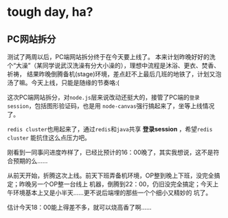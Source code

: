 # tough day, ha?

## PC网站拆分

测试了两周以后，PC端网站拆分终于在今天要上线了。
本来计划昨晚好好的洗个“大澡”（某同学说武汉洗澡有分大小澡的），理想中流程是沐浴、更衣、焚香、祈祷，
结果昨晚倒腾备机(stage)环境，差点赶不上最后几班的地铁了，计划又泡汤了嘛。今天上线，只能是随缘的节奏咯:(

这次PC端网站拆分，对`node.js`层来说改动还挺大的，接管了PC端的`登录session`，包括图形验证码，也是用
`node-canvas`强行搞起来了，坐等上线情况了。

`redis cluster`也用起来了，通过`redis`和`java`共享 **登录session** ，希望`redis cluster`
能抗住这么点压力吧。

刚看到一同事问进度咋样了，已经比预计的16：00晚了，其实我想说，这不是符合预期的么……

从前天开始，折腾这次上线。前天下班弄备机环境，OP整到晚上下班，没完全搞定；昨晚另一个OP整一台线上
机器，倒腾到22：00，仍旧没完全搞定；今天上午环境基本上又是小半天……更不说后端埋的那些一个个细小又精妙的
坑了。

估计今天18：00能上得差不多，就可以烧高香了啊……

